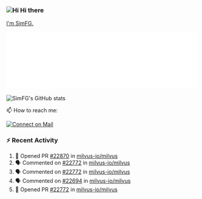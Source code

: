 ### <img src='https://qpluspicture.oss-cn-beijing.aliyuncs.com/6LjjQA/Hi.gif' alt='Hi' width="24"/> Hi there

[I'm SimFG.](https://simfg.github.io/)

![Metrics 👋](/metrics.plugin.followup.user.svg)

![SimFG's GitHub stats](https://github-readme-stats.vercel.app/api?username=SimFG&show_icons=true&theme=radical&count_private=true)

📫 How to reach me:

[![Connect on Mail](https://img.shields.io/badge/Ask%20me-anything-1abc9c.svg)](mailto:1142838399@qq.com)

### :zap: Recent Activity

<!--START_SECTION:activity-->
1. 💪 Opened PR [#22870](https://github.com/milvus-io/milvus/pull/22870) in [milvus-io/milvus](https://github.com/milvus-io/milvus)
2. 🗣 Commented on [#22772](https://github.com/milvus-io/milvus/issues/22772) in [milvus-io/milvus](https://github.com/milvus-io/milvus)
3. 🗣 Commented on [#22772](https://github.com/milvus-io/milvus/issues/22772) in [milvus-io/milvus](https://github.com/milvus-io/milvus)
4. 🗣 Commented on [#22694](https://github.com/milvus-io/milvus/issues/22694) in [milvus-io/milvus](https://github.com/milvus-io/milvus)
5. 💪 Opened PR [#22772](https://github.com/milvus-io/milvus/pull/22772) in [milvus-io/milvus](https://github.com/milvus-io/milvus)
<!--END_SECTION:activity-->

